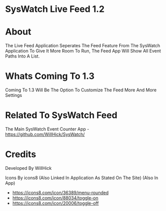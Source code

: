 # SysWatch Live Feed 1.2

# About 
The Live Feed Application Seperates The Feed Feature From The SysWatch Application To Give It More Room To Run, The Feed App Will Show All Event Paths Into A List.

# Whats Coming To 1.3
Coming To 1.3 Will Be The Option To Customize The Feed More And More Settings

# Related To SysWatch Feed
The Main SysWatch Event Counter App - https://github.com/WillHick/SysWatch/

# Credits
Developed By WillHick

Icons By icons8 (Also Linked In Application As Stated On The Site) (Also In App)
 - https://icons8.com/icon/36389/menu-rounded
 - https://icons8.com/icon/88034/toggle-on
 - https://icons8.com/icon/20006/toggle-off
